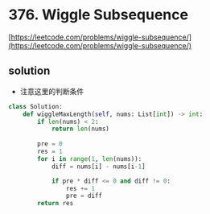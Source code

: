 # 376. Wiggle Subsequence
[https://leetcode.com/problems/wiggle-subsequence/](https://leetcode.com/problems/wiggle-subsequence/)

## solution

- 注意这里的判断条件

```python
class Solution:
    def wiggleMaxLength(self, nums: List[int]) -> int:        
        if len(nums) < 2:
            return len(nums)
        
        pre = 0
        res = 1
        for i in range(1, len(nums)):
            diff = nums[i] - nums[i-1]

            if pre * diff <= 0 and diff != 0:
                res += 1
                pre = diff
        return res
```
